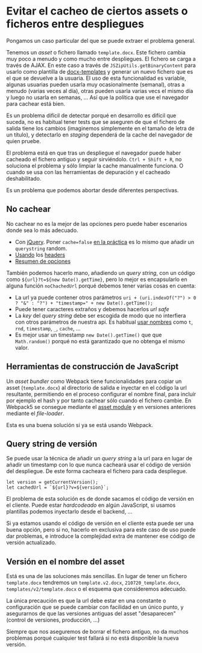 # Evitar el cacheo de ciertos assets o ficheros entre despliegues

Pongamos un caso particular del que se puede extraer el problema general.

Tenemos un _asset_ o fichero llamado `template.docx`. Este fichero cambia muy poco a menudo y como mucho entre despliegues. El fichero se carga a través de AJAX. En este caso a través de `JSZipUtils.getBinaryContent` para usarlo como plantilla de [docx-templates](https://github.com/guigrpa/docx-templates) y generar un nuevo fichero que es el que se devuelve a la usuaria. El uso de esta funcionalidad es variable, algunas usuarias pueden usarla muy ocasionalmente (semanal), otras a menudo (varias veces al día), otras pueden usarla varias vecs el mismo día y luego no usarla en semanas, ... Así que la política que use el navegador para cachear está bien.

Es un problema difícil de detectar porqué en desarrollo es difícil que suceda, no es habitual tener tests que se aseguren de que el fichero de salida tiene los cambios (imaginemos simplemente en el tamaño de letra de un título), y detectarlo en _staging_ dependerá de la cache del navegador de quien pruebe.

El problema está en que tras un despliegue el navegador puede haber cacheado el fichero antiguo y seguir sirviéndolo. `Ctrl + Shift + R`, no soluciona el problema y sólo limpiar la cache manualmente funciona. O cuando se usa con las herramientas de depuración y el cacheado deshabilitado.

Es un problema que podemos abortar desde diferentes perspectivas.

## No cachear

No cachear no es la mejor de las opciones pero puede haber escenarios donde sea lo más adecuado.

-   Con [jQuery](https://smoothprogramming.com/jquery/explicitly-set-cache-false-jquery-ajax/). Poner `cache=false` [en la práctica](https://stackoverflow.com/q/41133752/930271) es lo mismo que añadir un `querystring` random.
-   [Usando](https://stackoverflow.com/q/61813991/930271) los [headers](https://stackoverflow.com/a/948873/930271)
-   [Resumen de opciones](https://www.checkoutall.com/Blog/Index/201605230627219560/Prevent-AJAX-request-from-getting-cached-in-internet-explorer-browser)

También podemos hacerlo mano, añadiendo un _query string_, con un código como `${url}?t=${new Date().getTime}`, pero lo mejor es encapsularlo en alguna función `noChachedUrl` porqué debemos tener varias cosas en cuenta:

-   La url ya puede contener otros parámetros `uri + (uri.indexOf("?") > 0 ? "&" : "?") + "timestamp=" + new Date().getTime();`
-   Puede tener caracteres extraños y debemos hacerlos _url safe_
-   La _key_ del _query string_ debe ser escogida de modo que no interfiera con otros parámetros de nuestra api. Es habitual [usar nombres](https://stackoverflow.com/a/367827/930271) como `t`, `rnd`, `timestamp`, `_`, `cache`, ...
-   Es mejor usar un timestamp `new Date().getTime()` que que `Math.random()` porqué no está garantizado que no obtenga el mismo valor.

## Herramientas de construcción de JavaScript

Un _asset bundler_ como Webpack tiene funcionalidades para copiar un asset (`template.docx`) al directorio de salida e inyectar en el código la url resultante, permitiendo en el proceso configurar el nombre final, para incluír por ejemplo el hash y por tanto cachear sólo cuando el fichero cambie. En Webpack5 se consegue mediante el [asset module](https://webpack.js.org/guides/asset-modules/) y en versiones anteriores mediante el _file-loader_.

Esta es una buena solución si ya se está usando Webpack.

## Query string de versión

Se puede usar la técnica de añadir un _query string_ a la url para en lugar de añadir un timestamp con lo que nunca cacheará usar el código de versión del despliegue. De este forma cacheara el fichero para cada despliegue.

```
let version = getCurrentVersion();
let cachedUrl = `${url}?v=${version}`;
```

El problema de esta solución es de donde sacamos el código de versión en el cliente. Puede estar _hardcodeado_ en algún JavaScript, si usamos plantillas podemos inyectarlo desde el backend, ...

Si ya estamos usando el código de versión en el cliente esta puede ser una buena opción, pero si no, hacerlo en exclusiva para este caso de uso puede dar problemas, e introduce la complejidad extra de mantener ese código de versión actualizado.

## Versión en el nombre del asset

Está es una de las soluciones más sencillas. En lugar de tener un fichero `template.docx` tendremos un `template.v2.docx`, `210720_template.docx`, `templates/v2/template.docx` o el esquema que consideremos adecuado.

La única precaución es que la url debe estar en una constante o configuración que se puede cambiar con facilidad en un único punto, y asegurarnos de que las versiones antiguas del asset "desaparecen" (control de versiones, producción, ...)

Siempre que nos aseguremos de borrar el fichero antiguo, no da muchos problemas porqué cualquier test fallará si no está disponible la nueva versión.
